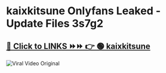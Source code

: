 
 # kaixkitsune Onlyfans Leaked - Update Files 3s7g2

## <h2><a href="https://clipsfans.com/kaixkitsune&ref=git">🔗 Click to LINKS ⏩⏩ 👉 🟢 kaixkitsune </a></h2>

<a href="https://clipsfans.com/kaixkitsune&ref=git" rel="nofollow" data-target="animated-image.originalLink"><img src="https://i.ibb.co.com/xMMVF88/686577567.gif" alt="Viral Video Original" style="max-width: 100%; display: inline-block;" data-target="animated-image.originalImage"></a>

